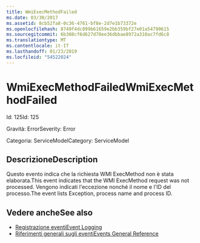```yaml
---
title: WmiExecMethodFailed
ms.date: 03/30/2017
ms.assetid: 8cb52fa8-0c36-4761-bf8e-2d7e1b73372e
ms.openlocfilehash: 8749f4dc899b61659e2bb359bf27e01a54790615
ms.sourcegitcommit: 6b308cf6d627d78ee36dbbae8972a310ac7fd6c8
ms.translationtype: MT
ms.contentlocale: it-IT
ms.lasthandoff: 01/23/2019
ms.locfileid: "54522024"
---
```

# <a name="wmiexecmethodfailed"></a><span data-ttu-id="a5333-102">WmiExecMethodFailed</span><span class="sxs-lookup"><span data-stu-id="a5333-102">WmiExecMethodFailed</span></span>
<span data-ttu-id="a5333-103">Id: 125</span><span class="sxs-lookup"><span data-stu-id="a5333-103">Id: 125</span></span>  
  
 <span data-ttu-id="a5333-104">Gravità: Error</span><span class="sxs-lookup"><span data-stu-id="a5333-104">Severity: Error</span></span>  
  
 <span data-ttu-id="a5333-105">Categoria: ServiceModel</span><span class="sxs-lookup"><span data-stu-id="a5333-105">Category: ServiceModel</span></span>  
  
## <a name="description"></a><span data-ttu-id="a5333-106">Descrizione</span><span class="sxs-lookup"><span data-stu-id="a5333-106">Description</span></span>  
 <span data-ttu-id="a5333-107">Questo evento indica che la richiesta WMI ExecMethod non è stata elaborata.</span><span class="sxs-lookup"><span data-stu-id="a5333-107">This event indicates that the WMI ExecMethod request was not processed.</span></span> <span data-ttu-id="a5333-108">Vengono indicati l'eccezione nonché il nome e l'ID del processo.</span><span class="sxs-lookup"><span data-stu-id="a5333-108">The event lists Exception, process name and process ID.</span></span>  
  
## <a name="see-also"></a><span data-ttu-id="a5333-109">Vedere anche</span><span class="sxs-lookup"><span data-stu-id="a5333-109">See also</span></span>
- [<span data-ttu-id="a5333-110">Registrazione eventi</span><span class="sxs-lookup"><span data-stu-id="a5333-110">Event Logging</span></span>](../../../../../docs/framework/wcf/diagnostics/event-logging/index.md)
- [<span data-ttu-id="a5333-111">Riferimenti generali sugli eventi</span><span class="sxs-lookup"><span data-stu-id="a5333-111">Events General Reference</span></span>](../../../../../docs/framework/wcf/diagnostics/event-logging/events-general-reference.md)
